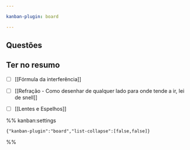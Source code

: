 ```yaml
---

kanban-plugin: board

---
```


## Questões



## Ter no resumo

- [ ] [[Fórmula da interferência]]
- [ ] [[Refração - Como desenhar de qualquer lado para onde tende a ir, lei de snell]]
- [ ] [[Lentes e Espelhos]]




%% kanban:settings
```
{"kanban-plugin":"board","list-collapse":[false,false]}
```
%%